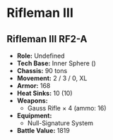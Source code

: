# Rifleman III
## Rifleman III RF2-A
- **Role:** Undefined
- **Tech Base:** Inner Sphere ()
- **Chassis:** 90 tons
- **Movement:** 2 / 3 / 0, XL
- **Armor:** 168
- **Heat Sinks:** 10 (10)
- **Weapons:**
  - Gauss Rifle × 4 (ammo: 16)
- **Equipment:**
  - Null-Signature System
- **Battle Value:** 1819

